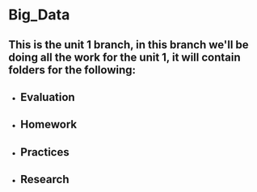 # Big_Data

## This is the unit 1 branch, in this branch we'll be doing all the work for the unit 1, it will contain folders for the following:

* ## Evaluation

* ## Homework

* ## Practices

* ## Research


